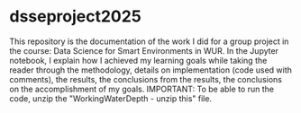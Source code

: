 # dsseproject2025
This repository is the documentation of the work I did for a group project in the course: Data Science for Smart Environments in WUR.
In the Jupyter notebook, I explain how I achieved my learning goals while taking the reader through the methodology, details on implementation (code used with comments), the results, the conclusions from the results, the conclusions on the accomplishment of my goals.
IMPORTANT: To be able to run the code, unzip the "WorkingWaterDepth - unzip this" file.
